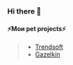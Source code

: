 ### Hi there 👋

#### ⚡Мои pet projects⚡
> - [Trendsoft](https://horspid.github.io/Trendsoft/)
> - [Gazelkin](https://horspid.github.io/Gazelkin/)


